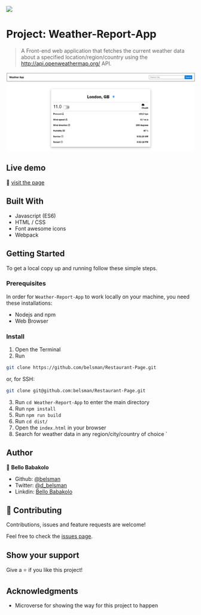 ![](https://img.shields.io/badge/Microverse-blueviolet)

# Project: Weather-Report-App

> A Front-end web application that fetches the current weather data about a specified location/region/country using the http://api.openweathermap.org/ API.

![screenshot](./image/screenshot.png)

## Live demo

🔗 [visit the page](https://stupefied-shannon-6eeba9.netlify.app/)

## Built With

- Javascript (ES6)
- HTML / CSS
- Font awesome icons
- Webpack

## Getting Started

To get a local copy up and running follow these simple steps.

### Prerequisites

In order for ```Weather-Report-App``` to work locally on your machine, you need these installations:
- Nodejs and npm
- Web Browser

### Install

1) Open the Terminal
2) Run

```sh
git clone https://github.com/belsman/Restaurant-Page.git
```

or, for SSH:

```sh
git clone git@github.com:belsman/Restaurant-Page.git
```

3) Run ```cd Weather-Report-App``` to enter the main directory
4) Run ```npm install```
5) Run ```npm run build```
6) Run ```cd dist/```
8) Open the ```index.html``` in your browser
9) Search for weather data in any region/city/country of choice
`

## Author

👤 **Bello Babakolo**

- Github: [@belsman](https://github.com/belsman)
- Twitter: [@d_belsman](https://twitter.com/d_belsman)
- Linkdin: [Bello Babakolo](https://www.linkedin.com/in/bello-babakolo-b23b17145/)


## 🤝 Contributing

Contributions, issues and feature requests are welcome!

Feel free to check the [issues page](issues/).

## Show your support

Give a ⭐️ if you like this project!

## Acknowledgments

- Microverse for showing the way for this project to happen
